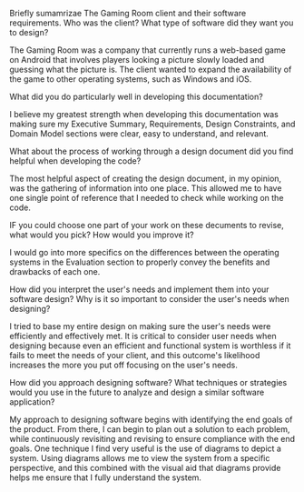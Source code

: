 Briefly sumamrizae The Gaming Room client and their software requirements. Who was the client? What type of software did they want you to design?

The Gaming Room was a company that currently runs a web-based game on Android that involves players looking a picture slowly loaded and guessing what the picture is. The client wanted to expand the availability of the game to other operating systems, such as Windows and iOS.

What did you do particularly well in developing this documentation?

I believe my greatest strength when developing this documentation was making sure my Executive Summary, Requirements, Design Constraints, and Domain Model sections were clear, easy to understand, and relevant.

What about the process of working through a design document did you find helpful when developing the code?

The most helpful aspect of creating the design document, in my opinion, was the gathering of information into one place. This allowed me to have one single point of reference that I needed to check while working on the code.

IF you could choose one part of your work on these decuments to revise, what would you pick? How would you improve it?

I would go into more specifics on the differences between the operating systems in the Evaluation section to properly convey the benefits and drawbacks of each one.

How did you interpret the user's needs and implement them into your software design? Why is it so important to consider the user's needs when designing?

I tried to base my entire design on making sure the user's needs were efficiently and effectively met. It is critical to consider user needs when designing because even an efficient and functional system is worthless if it fails to meet the needs of your client, and this outcome's likelihood increases the more you put off focusing on the user's needs.

How did you approach designing software? What techniques or strategies would you use in the future to analyze and design a similar software application?

My approach to designing software begins with identifying the end goals of the product. From there, I can begin to plan out a solution to each problem, while continuously revisiting and revising to ensure compliance with the end goals. One technique I find very useful is the use of diagrams to depict a system. Using diagrams allows me to view the system from a specific perspective, and this combined with the visual aid that diagrams provide helps me ensure that I fully understand the system.

